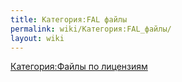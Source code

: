 ```yaml
---
title: Категория:FAL файлы
permalink: wiki/Категория:FAL_файлы/
layout: wiki
---
```


[Категория:Файлы по лицензиям](Категория:Файлы_по_лицензиям "wikilink")
